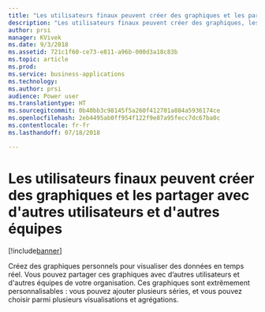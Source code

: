 ```yaml
---
title: "Les utilisateurs finaux peuvent créer des graphiques et les partager avec d'autres utilisateurs et d'autres équipes"
description: "Les utilisateurs finaux peuvent créer des graphiques, les partager avec d'autres utilisateurs et créer des visuels"
author: prsi
manager: KVivek
ms.date: 9/3/2018
ms.assetid: 721c1f60-ce73-e811-a96b-000d3a18c83b
ms.topic: article
ms.prod: 
ms.service: business-applications
ms.technology: 
ms.author: prsi
audience: Power user
ms.translationtype: HT
ms.sourcegitcommit: 0b40bb3c98145f5a260f412701a884a5936174ce
ms.openlocfilehash: 2eb4495ab0ff954f122f9e87a95fecc7dc67ba0c
ms.contentlocale: fr-fr
ms.lasthandoff: 07/18/2018

---
```

# <a name="end-users-can-create-charts-and-share-them-with-other-users-and-teams"></a>Les utilisateurs finaux peuvent créer des graphiques et les partager avec d'autres utilisateurs et d'autres équipes


[!include[banner](../../includes/banner.md)]

Créez des graphiques personnels pour visualiser des données en temps réel. Vous pouvez partager ces graphiques avec d’autres utilisateurs et d'autres équipes de votre organisation. Ces graphiques sont extrêmement personnalisables : vous pouvez ajouter plusieurs séries, et vous pouvez choisir parmi plusieurs visualisations et agrégations.


